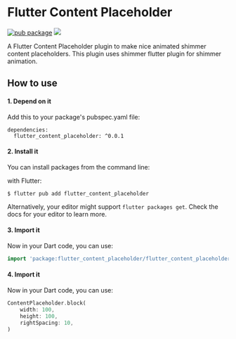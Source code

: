 # Flutter Content Placeholder

[![pub package](https://img.shields.io/pub/v/shimmer.svg)](https://pub.dartlang.org/packages/shimmer) [![](https://img.shields.io/badge/license-MIT-green)](https://github.com/bitinfinitywebsolutions/flutter_content_placeholder/blob/master/LICENSE)

A Flutter Content Placeholder plugin to make nice animated shimmer content placeholders. This plugin uses shimmer flutter plugin for shimmer animation.

## How to use

#### 1. Depend on it

Add this to your package's pubspec.yaml file:

```
dependencies:
  flutter_content_placeholder: ^0.0.1
```

#### 2. Install it

You can install packages from the command line:

with Flutter:

```
$ flutter pub add flutter_content_placeholder
```

Alternatively, your editor might support `flutter packages get`. Check the docs for your editor to learn more.

#### 3. Import it

Now in your Dart code, you can use:

```dart
import 'package:flutter_content_placeholder/flutter_content_placeholder.dart';
```

#### 4. Import it

Now in your Dart code, you can use:

```dart
ContentPlaceholder.block(
    width: 100,
    height: 100,
    rightSpacing: 10,
)
```
